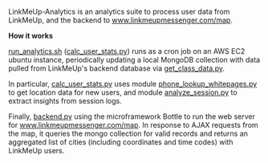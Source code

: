 LinkMeUp-Analytics is an analytics suite to process user data from LinkMeUp, and the backend to www.linkmeupmessenger.com/map. 

**How it works**

[run\_analytics.sh](https://github.com/SamvitJ/LinkMeUp-Analytics/blob/master/run_analytics.sh) ([calc\_user\_stats.py](https://github.com/SamvitJ/LinkMeUp-Analytics/blob/master/calc_user_stats.py)) runs as a cron job on an AWS EC2 ubuntu instance, periodically updating a local MongoDB collection with data pulled from LinkMeUp's backend database via [get\_class\_data.py](https://github.com/SamvitJ/LinkMeUp-Analytics/blob/master/Data%20Requests/get_class_data.py).

In particular, [calc\_user\_stats.py](https://github.com/SamvitJ/LinkMeUp-Analytics/blob/master/calc_user_stats.py) uses module [phone\_lookup\_whitepages.py](https://github.com/SamvitJ/LinkMeUp-Analytics/blob/master/Phone%20Number%20Lookup/phone_lookup_whitepages.py) to get location data for new users, and module [analyze\_session.py](https://github.com/SamvitJ/LinkMeUp-Analytics/blob/master/analyze_session.py) to extract insights from session logs.

Finally, [backend.py](https://github.com/SamvitJ/LinkMeUp-Analytics/blob/master/Web%20Backend/backend.py) using the microframework Bottle to run the web server for www.linkmeupmessenger.com/map. In response to AJAX requests from the map, it queries the mongo collection for valid records and returns an aggregated list of cities (including coordinates and time codes) with LinkMeUp users.
